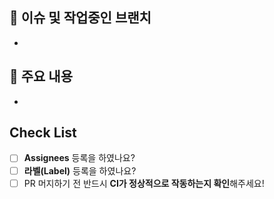 ## 🎋 이슈 및 작업중인 브랜치

-

## 🔑 주요 내용

-


## Check List

- [ ] **Assignees** 등록을 하였나요?
- [ ] **라벨(Label)** 등록을 하였나요?
- [ ] PR 머지하기 전 반드시 **CI가 정상적으로 작동하는지 확인**해주세요!